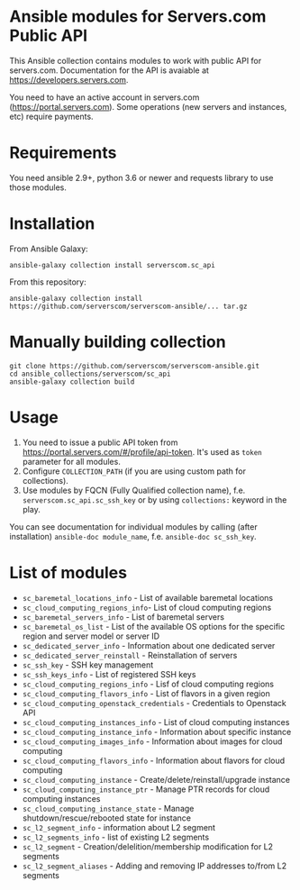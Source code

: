 Ansible modules for Servers.com Public API
==========================================

This Ansible collection contains modules to work with public API for servers.com. Documentation for the API is avaiable at https://developers.servers.com.

You need to have an active account in servers.com (https://portal.servers.com). Some operations (new servers and instances, etc) require payments.

Requirements
============
You need ansible 2.9+, python 3.6 or newer and requests library to use those modules.

Installation
============

From Ansible Galaxy:
```
ansible-galaxy collection install serverscom.sc_api
```

From this repository:
```
ansible-galaxy collection install https://github.com/serverscom/serverscom-ansible/... tar.gz
```

Manually building collection
============================

```
git clone https://github.com/serverscom/serverscom-ansible.git
cd ansible_collections/serverscom/sc_api
ansible-galaxy collection build
```


Usage
=====

1. You need to issue a public API token from https://portal.servers.com/#/profile/api-token. It's used as `token` parameter for all modules.
2. Configure `COLLECTION_PATH` (if you are using custom path for collections).
3. Use modules by FQCN (Fully Qualified collection name), f.e. `serverscom.sc_api.sc_ssh_key`
   or by using `collections:` keyword in the play.

You can see documentation for individual modules by calling (after installation) `ansible-doc module_name`, f.e. `ansible-doc sc_ssh_key`.

List of modules
===============

* `sc_baremetal_locations_info` - List of available baremetal locations
* `sc_cloud_computing_regions_info`- List of cloud computing regions
* `sc_baremetal_servers_info` - List of baremetal servers
* `sc_baremetal_os_list` - List of the available OS options for the specific region and server model or server ID
* `sc_dedicated_server_info` - Information about one dedicated server
* `sc_dedicated_server_reinstall` - Reinstallation of servers
* `sc_ssh_key` - SSH key management
* `sc_ssh_keys_info` - List of registered SSH keys
* `sc_cloud_computing_regions_info` - Lisf of cloud computing regions
* `sc_cloud_computing_flavors_info` - List of flavors in a given region
* `sc_cloud_computing_openstack_credentials` - Credentials to Openstack API
* `sc_cloud_computing_instances_info` - List of cloud computing instances
* `sc_cloud_computing_instance_info` - Information about specific instance
* `sc_cloud_computing_images_info` - Information about images for cloud computing
* `sc_cloud_computing_flavors_info` - Information about flavors for cloud computing
* `sc_cloud_computing_instance` - Create/delete/reinstall/upgrade instance
* `sc_cloud_computing_instance_ptr` - Manage PTR records for cloud computing instances
* `sc_cloud_computing_instance_state` - Manage shutdown/rescue/rebooted state for instance
* `sc_l2_segment_info` - information about L2 segment
* `sc_l2_segments_info` - list of existing L2 segments
* `sc_l2_segment` - Creation/delelition/membership modification for L2 segments
* `sc_l2_segment_aliases` - Adding and removing IP addresses to/from L2 segments


